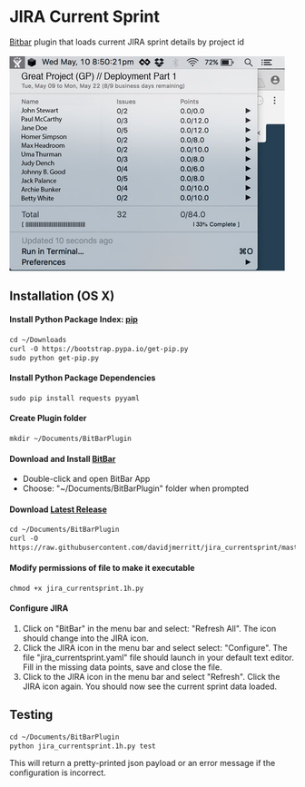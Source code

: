 # JIRA Current Sprint
[Bitbar](https://github.com/matryer/bitbar) plugin that loads current JIRA sprint details by project id
<br><br>
![Screen Capture](https://github.com/davidjmerritt/jira_currentsprint/blob/512db8f3c119958e8025bfb98e2419e1a24b95e7/jira_currentsprint_graphic.jpg?raw=true)

## Installation (OS X)

#### Install Python Package Index: [pip](https://pip.pypa.io/en/stable/installing/)
```
cd ~/Downloads
curl -O https://bootstrap.pypa.io/get-pip.py
sudo python get-pip.py
```

#### Install Python Package Dependencies
```
sudo pip install requests pyyaml
```

#### Create Plugin folder
```
mkdir ~/Documents/BitBarPlugin
```

#### Download and Install [BitBar](https://github.com/matryer/bitbar/releases/tag/v1.9.2)
- Double-click and open BitBar App
- Choose: "~/Documents/BitBarPlugin" folder when prompted 

#### Download [Latest Release](https://github.com/davidjmerritt/jira_currentsprint/releases/latest)
```
cd ~/Documents/BitBarPlugin
curl -O https://raw.githubusercontent.com/davidjmerritt/jira_currentsprint/master/jira_currentsprint.1h.py
```

#### Modify permissions of file to make it executable
```
chmod +x jira_currentsprint.1h.py
```

#### Configure JIRA
1. Click on "BitBar" in the menu bar and select: "Refresh All". The icon should change into the JIRA icon. 
2. Click the JIRA icon in the menu bar and select select: "Configure". The file "jira_currentsprint.yaml" file should launch in your default text editor. Fill in the missing data points, save and close the file.
3. Click to the JIRA icon in the menu bar and select "Refresh".  Click the JIRA icon again. You should now see the current sprint data loaded.


## Testing
```
cd ~/Documents/BitBarPlugin
python jira_currentsprint.1h.py test
```
This will return a pretty-printed json payload or an error message if the configuration is incorrect.
